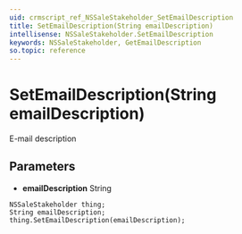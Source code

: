 ```yaml
---
uid: crmscript_ref_NSSaleStakeholder_SetEmailDescription
title: SetEmailDescription(String emailDescription)
intellisense: NSSaleStakeholder.SetEmailDescription
keywords: NSSaleStakeholder, GetEmailDescription
so.topic: reference
---
```


# SetEmailDescription(String emailDescription)

E-mail description

## Parameters

* **emailDescription** String

```crmscript
NSSaleStakeholder thing;
String emailDescription;
thing.SetEmailDescription(emailDescription);
```

